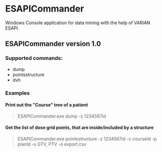 # ESAPICommander
Windows Console application for data mining with the help of VARIAN ESAPI. 

## ESAPICommander version 1.0
### Supported commands:
  - dump 
  - pointsstructure
  - dvh
  
### Examples
#### Print out the "Course" tree of a patient

>ESAPICommander.exe dump -z 1234567id

#### Get the list of dose grid points, that are inside/included by a structure

>ESAPICommander.exe pointsstructure -z 1234567id -c courseId -p planId -s GTV, PTV -o export.csv

